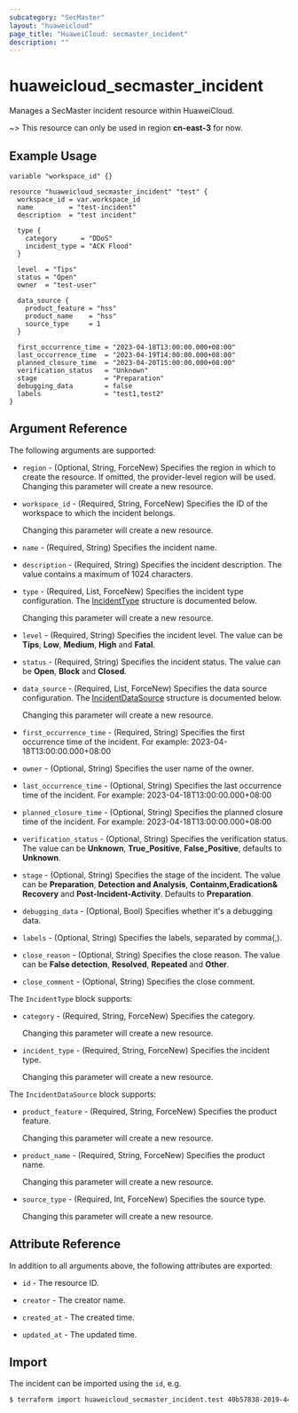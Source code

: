 ```yaml
---
subcategory: "SecMaster"
layout: "huaweicloud"
page_title: "HuaweiCloud: secmaster_incident"
description: ""
---
```


# huaweicloud_secmaster_incident

Manages a SecMaster incident resource within HuaweiCloud.

~> This resource can only be used in region **cn-east-3** for now.

## Example Usage

```hcl
variable "workspace_id" {}

resource "huaweicloud_secmaster_incident" "test" {
  workspace_id = var.workspace_id
  name         = "test-incident"
  description  = "test incident"

  type {
    category      = "DDoS"
    incident_type = "ACK Flood"
  }

  level  = "Tips"
  status = "Open"
  owner  = "test-user"

  data_source {
    product_feature = "hss"
    product_name    = "hss"
    source_type     = 1
  }

  first_occurrence_time = "2023-04-18T13:00:00.000+08:00"
  last_occurrence_time  = "2023-04-19T14:00:00.000+08:00"
  planned_closure_time  = "2023-04-20T15:00:00.000+08:00"
  verification_status   = "Unknown"
  stage                 = "Preparation"
  debugging_data        = false
  labels                = "test1,test2"
}
```

## Argument Reference

The following arguments are supported:

* `region` - (Optional, String, ForceNew) Specifies the region in which to create the resource.
  If omitted, the provider-level region will be used. Changing this parameter will create a new resource.

* `workspace_id` - (Required, String, ForceNew) Specifies the ID of the workspace to which the incident belongs.

  Changing this parameter will create a new resource.

* `name` - (Required, String) Specifies the incident name.

* `description` - (Required, String) Specifies the incident description.
  The value contains a maximum of 1024 characters.

* `type` - (Required, List, ForceNew) Specifies the incident type configuration.
  The [IncidentType](#Incident_IncidentType) structure is documented below.

  Changing this parameter will create a new resource.

* `level` - (Required, String) Specifies the incident level.
  The value can be **Tips**, **Low**, **Medium**, **High** and **Fatal**.

* `status` - (Required, String) Specifies the incident status.
  The value can be **Open**, **Block** and **Closed**.

* `data_source` - (Required, List, ForceNew) Specifies the data source configuration.
  The [IncidentDataSource](#IncidentDataSource) structure is documented below.

  Changing this parameter will create a new resource.

* `first_occurrence_time` - (Required, String) Specifies the first occurrence time of the incident.
  For example: 2023-04-18T13:00:00.000+08:00

* `owner` - (Optional, String) Specifies the user name of the owner.

* `last_occurrence_time` - (Optional, String) Specifies the last occurrence time of the incident.
  For example: 2023-04-18T13:00:00.000+08:00

* `planned_closure_time` - (Optional, String) Specifies the planned closure time of the incident.
  For example: 2023-04-18T13:00:00.000+08:00

* `verification_status` - (Optional, String) Specifies the verification status.
  The value can be **Unknown**, **True_Positive**, **False_Positive**, defaults to **Unknown**.

* `stage` - (Optional, String) Specifies the stage of the incident.
  The value can be **Preparation**, **Detection and Analysis**, **Containm,Eradication& Recovery** and **Post-Incident-Activity**.
  Defaults to **Preparation**.

* `debugging_data` - (Optional, Bool) Specifies whether it's a debugging data.

* `labels` - (Optional, String) Specifies the labels, separated by comma(,).

* `close_reason` - (Optional, String) Specifies the close reason.
  The value can be **False detection**, **Resolved**, **Repeated** and **Other**.

* `close_comment` - (Optional, String) Specifies the close comment.

<a name="Incident_IncidentType"></a>
The `IncidentType` block supports:

* `category` - (Required, String, ForceNew) Specifies the category.

  Changing this parameter will create a new resource.

* `incident_type` - (Required, String, ForceNew) Specifies the incident type.

  Changing this parameter will create a new resource.

<a name="IncidentDataSource"></a>
The `IncidentDataSource` block supports:

* `product_feature` - (Required, String, ForceNew) Specifies the product feature.

  Changing this parameter will create a new resource.

* `product_name` - (Required, String, ForceNew) Specifies the product name.

  Changing this parameter will create a new resource.

* `source_type` - (Required, Int, ForceNew) Specifies the source type.

  Changing this parameter will create a new resource.

## Attribute Reference

In addition to all arguments above, the following attributes are exported:

* `id` - The resource ID.

* `creator` - The creator name.

* `created_at` - The created time.

* `updated_at` - The updated time.

## Import

The incident can be imported using the `id`, e.g.

```bash
$ terraform import huaweicloud_secmaster_incident.test 40b57838-2019-443a-bb07-30a7a50a4780
```
